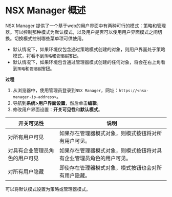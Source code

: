 # NSX Manager 概述

NSX Manager 提供了一个基于web的用户界面中有两种可行的模式：策略和管理器。可以控制那种模式为默认模式，以及用户是否可以使用用户界面模式之间切换。切换模式控制哪些菜单项可供使用。

- 默认情况下，如果环境仅包含通过策略模式创建的对象，则用户界面处于策略模式，将看不到`策略`和`管理器`按钮。
- 默认情况下，如果环境包含通过管理器模式创建的任何对象，将会在右上角看到`策略`和`管理器`按钮。

**过程**

1. 从浏览器中，使用管理员登录到`NSX Manager`，网址：`https://<nsx-manager-ip-address>`。
2. 导航到**系统>用户界面设置**，然后单击**编辑**。
3. 修改用户界面设置：**开关可见性**和**默认模式**。

| 开关可见性                     | 说明                                                         |
| ------------------------------ | ------------------------------------------------------------ |
| 对所有用户可见                 | 如果存在管理器模式对象，则模式按钮将对所有用户可见。         |
| 对具有企业管理员角色的用户可见 | 如果存在管理器模式对象，则模式按钮将对具有企业管理员角色的用户可见。 |
| 对所有用户隐藏                 | 即使存在管理器模式对象，模式按钮也会对所有用户隐藏。         |

可以将默认模式设置为策略或管理器模式。




